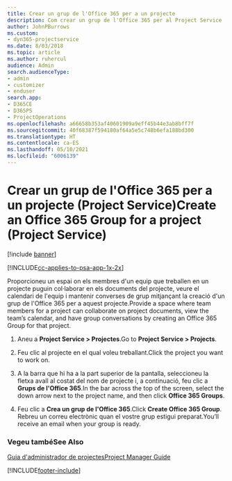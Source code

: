 ```yaml
---
title: Crear un grup de l'Office 365 per a un projecte
description: Com crear un grup de l'Office 365 per al Project Service
author: JohnPBurrows
ms.custom:
- dyn365-projectservice
ms.date: 8/03/2018
ms.topic: article
ms.author: ruhercul
audience: Admin
search.audienceType:
- admin
- customizer
- enduser
search.app:
- D365CE
- D365PS
- ProjectOperations
ms.openlocfilehash: a66658b353af40601909a9eff45b44e3ab8bff7f
ms.sourcegitcommit: 40f68387f594180af64a5e5c748b6efa188bd300
ms.translationtype: HT
ms.contentlocale: ca-ES
ms.lasthandoff: 05/10/2021
ms.locfileid: "6006139"
---
```

# <a name="create-an-office-365-group-for-a-project-project-service"></a><span data-ttu-id="20a1d-103">Crear un grup de l'Office 365 per a un projecte (Project Service)</span><span class="sxs-lookup"><span data-stu-id="20a1d-103">Create an Office 365 Group for a project (Project Service)</span></span>

[!include [banner](../includes/psa-now-project-operations.md)]

[!INCLUDE[cc-applies-to-psa-app-1x-2x](../includes/cc-applies-to-psa-app-1x-2x.md)]

<span data-ttu-id="20a1d-104">Proporcioneu un espai on els membres d'un equip que treballen en un projecte puguin col·laborar en els documents del projecte, veure el calendari de l'equip i mantenir converses de grup mitjançant la creació d'un grup de l'Office 365 per a aquest projecte.</span><span class="sxs-lookup"><span data-stu-id="20a1d-104">Provide a space where team members for a project can collaborate on project documents, view the team’s calendar, and have group conversations by creating an Office 365 Group for that project.</span></span>  
  
1.  <span data-ttu-id="20a1d-105">Aneu a **Project Service > Projectes**.</span><span class="sxs-lookup"><span data-stu-id="20a1d-105">Go to **Project Service > Projects**.</span></span>  
  
2.  <span data-ttu-id="20a1d-106">Feu clic al projecte en el qual voleu treballant.</span><span class="sxs-lookup"><span data-stu-id="20a1d-106">Click the project you want to work on.</span></span>  
  
3.  <span data-ttu-id="20a1d-107">A la barra que hi ha a la part superior de la pantalla, seleccioneu la fletxa avall al costat del nom de projecte i, a continuació, feu clic a **Grups de l'Office 365**.</span><span class="sxs-lookup"><span data-stu-id="20a1d-107">In the bar across the top of the screen, select the down arrow next to the project name, and then click **Office 365 Groups**.</span></span>  
  
4.  <span data-ttu-id="20a1d-108">Feu clic a **Crea un grup de l'Office 365**.</span><span class="sxs-lookup"><span data-stu-id="20a1d-108">Click **Create Office 365 Group**.</span></span> <span data-ttu-id="20a1d-109">Rebreu un correu electrònic quan el vostre grup estigui preparat.</span><span class="sxs-lookup"><span data-stu-id="20a1d-109">You’ll receive an email when your group is ready.</span></span>  
  
### <a name="see-also"></a><span data-ttu-id="20a1d-110">Vegeu també</span><span class="sxs-lookup"><span data-stu-id="20a1d-110">See Also</span></span>  
 [<span data-ttu-id="20a1d-111">Guia d'administrador de projectes</span><span class="sxs-lookup"><span data-stu-id="20a1d-111">Project Manager Guide</span></span>](../psa/project-manager-guide.md)


[!INCLUDE[footer-include](../includes/footer-banner.md)]